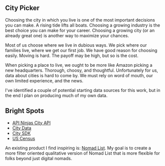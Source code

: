 ## City Picker

Choosing the city in which you live is one of the most important decisions you can make. A rising tide lifts all boats. Choosing a growing industry is the best choice you can make for your career. Choosing a growing city (or an already great one) is another way to maximize your chances. 

Most of us choose where we live in dubious ways. We pick where our families live, where we get our first job. We have good reason for choosing easily. Moving is hard. The payoff may be high, but so is the cost. 

When picking a place to live, we ought to be more like Amazon picking a new headquarters. Thorough, choosy, and thoughtful. Unfortunately for us, data about cities is hard to come by. We must rely on word of mouth, our own limited experience, and the news. 

I've identified a couple of potential starting data sources for this work, but in the end I plan on producing much of my own data. 

## Bright Spots
- [API Ninjas City API](https://api-ninjas.com/api/city)
- [City Data](https://www.city-data.com/)
- [City SDK](https://uscensusbureau.github.io/citysdk/)
- [US Census](https://data.census.gov/)

An existing product I find inspiring is: [Nomad List](https://nomadlist.com/). My goal is to create a more filter oriented qualitative version of Nomad List that is more flexible for folks beyond just digital nomads. 
